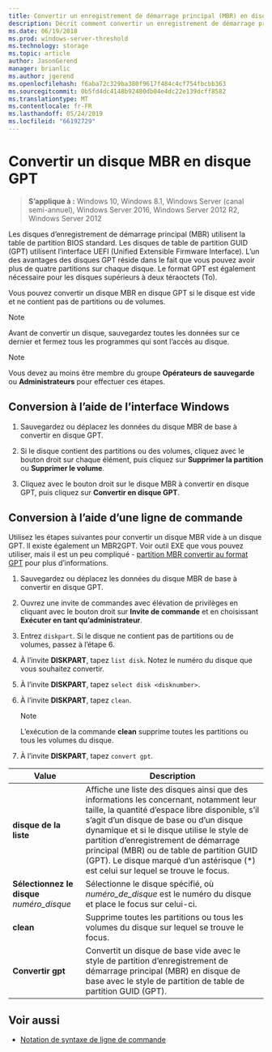 ```yaml
---
title: Convertir un enregistrement de démarrage principal (MBR) en disque de table de partition GUID (GPT)
description: Décrit comment convertir un enregistrement de démarrage principal (MBR) en disque de table de partition GUID (GPT)
ms.date: 06/19/2018
ms.prod: windows-server-threshold
ms.technology: storage
ms.topic: article
author: JasonGerend
manager: brianlic
ms.author: jgerend
ms.openlocfilehash: f6aba72c329ba380f9617f484c4cf754fbcbb363
ms.sourcegitcommit: 0b5fd4dc4148b92480db04e4dc22e139dcff8582
ms.translationtype: MT
ms.contentlocale: fr-FR
ms.lasthandoff: 05/24/2019
ms.locfileid: "66192729"
---
```

# <a name="convert-an-mbr-disk-into-a-gpt-disk"></a>Convertir un disque MBR en disque GPT

> **S’applique à :** Windows 10, Windows 8.1, Windows Server (canal semi-annuel), Windows Server 2016, Windows Server 2012 R2, Windows Server 2012

Les disques d’enregistrement de démarrage principal (MBR) utilisent la table de partition BIOS standard. Les disques de table de partition GUID (GPT) utilisent l’interface UEFI (Unified Extensible Firmware Interface). L’un des avantages des disques GPT réside dans le fait que vous pouvez avoir plus de quatre partitions sur chaque disque. Le format GPT est également nécessaire pour les disques supérieurs à deux téraoctets (To).

Vous pouvez convertir un disque MBR en disque GPT si le disque est vide et ne contient pas de partitions ou de volumes.

> [!NOTE]
> Avant de convertir un disque, sauvegardez toutes les données sur ce dernier et fermez tous les programmes qui sont l’accès au disque.

> [!NOTE]
> Vous devez au moins être membre du groupe **Opérateurs de sauvegarde** ou **Administrateurs** pour effectuer ces étapes.

## <a name="converting-using-the-windows-interface"></a>Conversion à l’aide de l’interface Windows

1.  Sauvegardez ou déplacez les données du disque MBR de base à convertir en disque GPT.

2.  Si le disque contient des partitions ou des volumes, cliquez avec le bouton droit sur chaque élément, puis cliquez sur **Supprimer la partition** ou **Supprimer le volume**.

3.  Cliquez avec le bouton droit sur le disque MBR à convertir en disque GPT, puis cliquez sur **Convertir en disque GPT**.

## <a name="converting-using-a-command-line"></a>Conversion à l’aide d’une ligne de commande

Utilisez les étapes suivantes pour convertir un disque MBR vide à un disque GPT. Il existe également un MBR2GPT. Voir outil EXE que vous pouvez utiliser, mais il est un peu compliqué - [partition MBR convertir au format GPT](https://docs.microsoft.com/windows/deployment/mbr-to-gpt) pour plus d’informations.

1.  Sauvegardez ou déplacez les données du disque MBR de base à convertir en disque GPT.

2.  Ouvrez une invite de commandes avec élévation de privilèges en cliquant avec le bouton droit sur **Invite de commande** et en choisissant **Exécuter en tant qu’administrateur**.

3. Entrez `diskpart`. Si le disque ne contient pas de partitions ou de volumes, passez à l’étape 6.

4.  À l’invite **DISKPART**, tapez `list disk`. Notez le numéro du disque que vous souhaitez convertir.

5.  À l’invite **DISKPART**, tapez `select disk <disknumber>`.

6.  À l’invite **DISKPART**, tapez `clean`.

    > [!NOTE]
    > L’exécution de la commande **clean** supprime toutes les partitions ou tous les volumes du disque.

7.  À l’invite **DISKPART**, tapez `convert gpt`.

| Value  | Description  |
| ----- | ----|
| **disque de la liste** | Affiche une liste des disques ainsi que des informations les concernant, notamment leur taille, la quantité d’espace libre disponible, s’il s’agit d’un disque de base ou d’un disque dynamique et si le disque utilise le style de partition d’enregistrement de démarrage principal (MBR) ou de table de partition GUID (GPT). Le disque marqué d’un astérisque (*) est celui sur lequel se trouve le focus. |
| **Sélectionnez le disque** *numéro_disque* | Sélectionne le disque spécifié, où *numéro_de_disque* est le numéro du disque et place le focus sur celui-ci. |
| **clean** | Supprime toutes les partitions ou tous les volumes du disque sur lequel se trouve le focus.  |
| **Convertir gpt**| Convertit un disque de base vide avec le style de partition d’enregistrement de démarrage principal (MBR) en disque de base avec le style de partition de table de partition GUID (GPT). |

## <a name="see-also"></a>Voir aussi

-   [Notation de syntaxe de ligne de commande](https://technet.microsoft.com/library/cc742449(v=ws.11).aspx)


